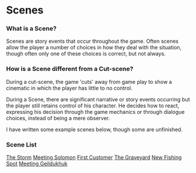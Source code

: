 # Scenes
### What is a Scene?
Scenes are story events that occur throughout the game. Often scenes allow the player a number of choices in how they deal with the situation, though often only one of these choices is correct, but not always.

### How is a Scene different from a Cut-scene?
During a cut-scene, the game 'cuts' away from game play to show a cinematic in which the player has little to no control.

During a Scene, there are significant narrative or story events occurring but the player still retains control of his character. He decides how to react, expressing his decision through the game mechanics or through dialogue choices, instead of being a mere observer.

I have written some example scenes below, though some are unfinished.

### Scene List
[The Storm](The%20Storm.md)
[Meeting Solomon](Meeting%20Solomon.md)
[First Customer](First%20Customer.md)
[The Graveyard](The%20Graveyard.md)
[New Fishing Spot](New%20Fishing%20Spot.md)
[Meeting Geildukhuk](Meeting%20Geildukhuk.md)